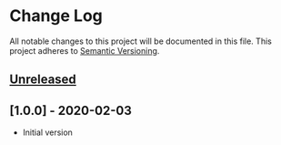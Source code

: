 # Change Log

All notable changes to this project will be documented in this file.
This project adheres to [Semantic Versioning](http://semver.org/).

## [Unreleased]

## [1.0.0] - 2020-02-03

* Initial version

[Unreleased]: https://github.com/shapin/vimeo/compare/v1.0.0...HEAD
